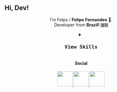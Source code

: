 ## Hi, Dev! 

<p align="center">
  I'm Felps / <strong>Felipe Fernandes</strong> 👋. <br>
 Developer from <strong>Brazil<strong>! 🇧🇷 
  
 </p>

<div align="center">
<details>
      <summary>
         <kbd><h3>View Skills</h3><kbd>
      </summary>

           
<h4>Programming languages</h4>
           
[![My Skills](https://skillicons.dev/icons?i=ts,py,ruby,cs,cpp,java&perline=6)](https://skillicons.dev)

<h4>Web</h4>

[![My Skills](https://skillicons.dev/icons?i=html,css,tailwind,react,nextjs,svelte&perline=6)](https://skillicons.dev)

<h4>Banco de dados</h4>
           
[![My Skills](https://skillicons.dev/icons?i=postgres,mysql,sqlite&perline=6)](https://skillicons.dev)

<h4>Others</h4>

[![My Skills](https://skillicons.dev/icons?i=git,github,linux,aws)](https://skillicons.dev)
           
</div>

<div align="center"> 
  <h4>Social</h4>

  <a href="https://www.linkedin.com/in/felipe-fernandes-17086b221/">
    <img src="https://cdn.icon-icons.com/icons2/730/PNG/512/linkedin_icon-icons.com_62764.png" width="50px" />
  </a>
  <a href="https://www.instagram.com/fhelps11/">
    <img src="https://cdn.icon-icons.com/icons2/730/PNG/512/instagram_icon-icons.com_62767.png" width="50px" />
  </a>
   <a href="#">
    <img src="https://cdn.icon-icons.com/icons2/1477/PNG/512/circlesocialdiscord_101888.png" width="50px" />
  </a>
</div>
<br>
